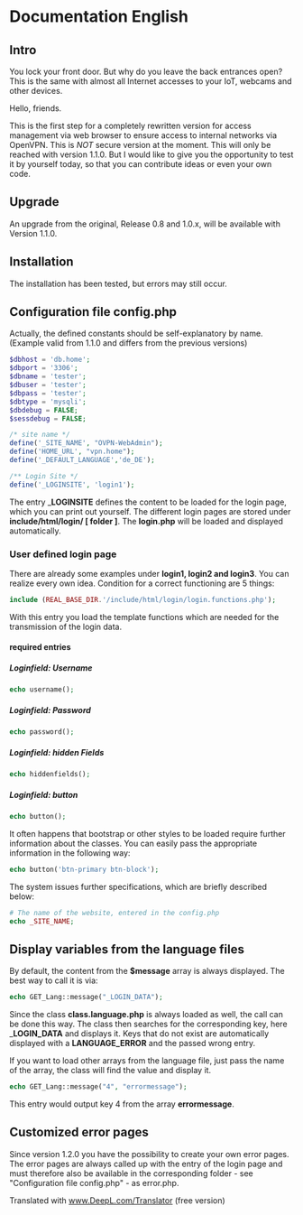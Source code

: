 # Documentation English

## Intro

You lock your front door. But why do you leave the back entrances open? This is the same with almost all Internet accesses to your IoT, webcams and other devices.

Hello, friends.

This is the first step for a completely rewritten version for access management via web browser to ensure access to internal networks via OpenVPN. This is _NOT_ secure version at the moment. This will only be reached with version 1.1.0. But I would like to give you the opportunity to test it by yourself today, so that you can contribute ideas or even your own code.

## Upgrade

An upgrade from the original, Release 0.8 and 1.0.x, will be available with Version 1.1.0.

## Installation

The installation has been tested, but errors may still occur.

## Configuration file config.php

Actually, the defined constants should be self-explanatory by name. (Example valid from 1.1.0 and differs from the previous versions)

````php
$dbhost = 'db.home';
$dbport = '3306';
$dbname = 'tester';
$dbuser = 'tester';
$dbpass = 'tester';
$dbtype = 'mysqli';
$dbdebug = FALSE;
$sessdebug = FALSE;

/* site name */
define('_SITE_NAME', "OVPN-WebAdmin");
define('HOME_URL', "vpn.home");
define('_DEFAULT_LANGUAGE','de_DE');

/** Login Site */
define('_LOGINSITE', 'login1');
````

The entry ___LOGINSITE__ defines the content to be loaded for the login page, which you can print out yourself. The different login pages are stored under __include/html/login/ [ folder ]__. The __login.php__ will be loaded and displayed automatically.

### User defined login page

There are already some examples under __login1, login2 and login3__. You can realize every own idea. Condition for a correct functioning are 5 things:

````php
include (REAL_BASE_DIR.'/include/html/login/login.functions.php');
````

With this entry you load the template functions which are needed for the transmission of the login data.

#### required entries

##### Loginfield: Username

````php
echo username();
````

##### Loginfield: Password

````php
echo password();
````

##### Loginfield: hidden Fields

````php
echo hiddenfields();
````

##### Loginfield: button

````php
echo button();
````

It often happens that bootstrap or other styles to be loaded require further information about the classes. You can easily pass the appropriate information in the following way:

````php
echo button('btn-primary btn-block');
````

The system issues further specifications, which are briefly described below:

````php
# The name of the website, entered in the config.php
echo _SITE_NAME;

````

## Display variables from the language files

By default, the content from the __$message__ array is always displayed. The best way to call it is via:

````php
echo GET_Lang::message("_LOGIN_DATA");

````

Since the class __class.language.php__ is always loaded as well, the call can be done this way. The class then searches for the corresponding key, here ___LOGIN_DATA__ and displays it. Keys that do not exist are automatically displayed with a __LANGUAGE_ERROR__ and the passed wrong entry.

If you want to load other arrays from the language file, just pass the name of the array, the class will find the value and display it.

````php
echo GET_Lang::message("4", "errormessage");

````

This entry would output key 4 from the array __errormessage__.

## Customized error pages

Since version 1.2.0 you have the possibility to create your own error pages. The error pages are always called up with the entry of the login page and must therefore also be available in the corresponding folder - see "Configuration file config.php" - as error.php.

Translated with www.DeepL.com/Translator (free version)
